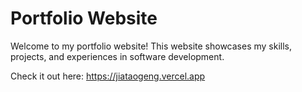 # Portfolio Website

Welcome to my portfolio website! This website showcases my skills, projects, and experiences in software development.

Check it out here: https://jiataogeng.vercel.app
